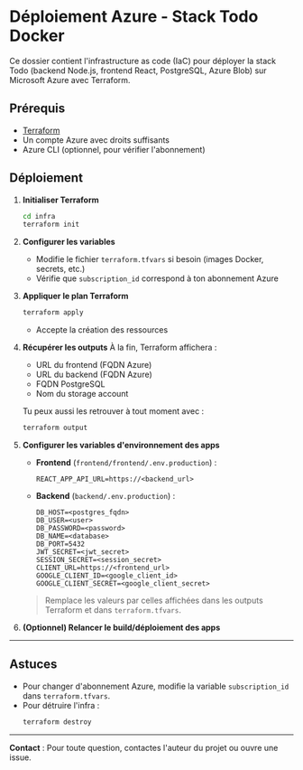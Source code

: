 # Déploiement Azure - Stack Todo Docker

Ce dossier contient l'infrastructure as code (IaC) pour déployer la stack Todo (backend Node.js, frontend React, PostgreSQL, Azure Blob) sur Microsoft Azure avec Terraform.

## Prérequis
- [Terraform](https://www.terraform.io/downloads.html)
- Un compte Azure avec droits suffisants
- Azure CLI (optionnel, pour vérifier l'abonnement)

## Déploiement

1. **Initialiser Terraform**
   ```bash
   cd infra
   terraform init
   ```

2. **Configurer les variables**
   - Modifie le fichier `terraform.tfvars` si besoin (images Docker, secrets, etc.)
   - Vérifie que `subscription_id` correspond à ton abonnement Azure

3. **Appliquer le plan Terraform**
   ```bash
   terraform apply
   ```
   - Accepte la création des ressources

4. **Récupérer les outputs**
   À la fin, Terraform affichera :
   - URL du frontend (FQDN Azure)
   - URL du backend (FQDN Azure)
   - FQDN PostgreSQL
   - Nom du storage account

   Tu peux aussi les retrouver à tout moment avec :
   ```bash
   terraform output
   ```

5. **Configurer les variables d'environnement des apps**

   - **Frontend** (`frontend/frontend/.env.production`) :
     ```env
     REACT_APP_API_URL=https://<backend_url>
     ```
   - **Backend** (`backend/.env.production`) :
     ```env
     DB_HOST=<postgres_fqdn>
     DB_USER=<user>
     DB_PASSWORD=<password>
     DB_NAME=<database>
     DB_PORT=5432
     JWT_SECRET=<jwt_secret>
     SESSION_SECRET=<session_secret>
     CLIENT_URL=https://<frontend_url>
     GOOGLE_CLIENT_ID=<google_client_id>
     GOOGLE_CLIENT_SECRET=<google_client_secret>
     ```

   > Remplace les valeurs par celles affichées dans les outputs Terraform et dans `terraform.tfvars`.

6. **(Optionnel) Relancer le build/déploiement des apps**

---

## Astuces
- Pour changer d'abonnement Azure, modifie la variable `subscription_id` dans `terraform.tfvars`.
- Pour détruire l'infra :
  ```bash
  terraform destroy
  ```

---

**Contact** : Pour toute question, contactes l'auteur du projet ou ouvre une issue. 